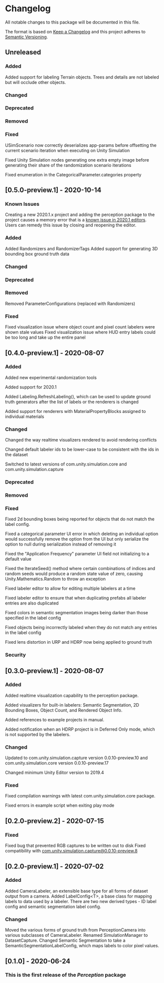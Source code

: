 # Changelog

All notable changes to this package will be documented in this file.

The format is based on [Keep a Changelog](http://keepachangelog.com/en/1.0.0/)
and this project adheres to [Semantic Versioning](http://semver.org/spec/v2.0.0.html).

## Unreleased

### Added
Added support for labeling Terrain objects. Trees and details are not labeled but will occlude other objects.

### Changed

### Deprecated

### Removed

### Fixed

USimScenario now correctly deserializes app-params before offsetting the current scenario iteration when executing on Unity Simulation

Fixed Unity Simulation nodes generating one extra empty image before generating their share of the randomization scenario iterations

Fixed enumeration in the CategoricalParameter.categories property

## [0.5.0-preview.1] - 2020-10-14

### Known Issues

Creating a new 2020.1.x project and adding the perception package to the project causes a memory error that is a [known issue in 2020.1 editors](https://issuetracker.unity3d.com/issues/wild-memory-leaks-leading-to-stackallocator-walkallocations-crashes). Users can remedy this issue by closing and reopening the editor.

### Added

Added Randomizers and RandomizerTags
Added support for generating 3D bounding box ground truth data

### Changed

### Deprecated

### Removed

Removed ParameterConfigurations (replaced with Randomizers)

### Fixed

Fixed visualization issue where object count and pixel count labelers were shown stale values
Fixed visualization issue where HUD entry labels could be too long and take up the entire panel

## [0.4.0-preview.1] - 2020-08-07

### Added

Added new experimental randomization tools

Added support for 2020.1

Added Labeling.RefreshLabeling(), which can be used to update ground truth generators after the list of labels or the renderers is changed

Added support for renderers with MaterialPropertyBlocks assigned to individual materials

### Changed

Changed the way realtime visualizers rendered to avoid rendering conflicts

Changed default labeler ids to be lower-case to be consistent with the ids in the dataset

Switched to latest versions of com.unity.simulation.core and com.unity.simulation.capture

### Deprecated

### Removed

### Fixed

Fixed 2d bounding boxes being reported for objects that do not match the label config.

Fixed a categorical parameter UI error in which deleting an individual option would successfully remove the option from the UI but only serialize the option to null during serialization instead of removing it

Fixed the "Application Frequency" parameter UI field not initializing to a default value

Fixed the IterateSeed() method where certain combinations of indices and random seeds would produce a random state value of zero, causing Unity.Mathematics.Random to throw an exception

Fixed labeler editor to allow for editing multiple labelers at a time

Fixed labeler editor to ensure that when duplicating prefabs all labeler entries are also duplicated

Fixed colors in semantic segmentation images being darker than those specified in the label config

Fixed objects being incorrectly labeled when they do not match any entries in the label config

Fixed lens distortion in URP and HDRP now being applied to ground truth

### Security

## [0.3.0-preview.1] - 2020-08-07

### Added

Added realtime visualization capability to the perception package.

Added visualizers for built-in labelers: Semantic Segmentation, 2D Bounding Boxes, Object Count, and Rendered Object Info.

Added references to example projects in manual.

Added notification when an HDRP project is in Deferred Only mode, which is not supported by the labelers.

### Changed

Updated to com.unity.simulation.capture version 0.0.10-preview.10 and com.unity.simulation.core version 0.0.10-preview.17

Changed minimum Unity Editor version to 2019.4

### Fixed

Fixed compilation warnings with latest com.unity.simulation.core package.

Fixed errors in example script when exiting play mode

## [0.2.0-preview.2] - 2020-07-15

### Fixed

Fixed bug that prevented RGB captures to be written out to disk
Fixed compatibility with com.unity.simulation.capture@0.0.10-preview.8

## [0.2.0-preview.1] - 2020-07-02

### Added

Added CameraLabeler, an extensible base type for all forms of dataset output from a camera.
Added LabelConfig\<T\>, a base class for mapping labels to data used by a labeler. There are two new derived types - ID label config and semantic segmentation label config.

### Changed

Moved the various forms of ground truth from PerceptionCamera into various subclasses of CameraLabeler.
Renamed SimulationManager to DatasetCapture.
Changed Semantic Segmentation to take a SemanticSegmentationLabelConfig, which maps labels to color pixel values.

## [0.1.0] - 2020-06-24

### This is the first release of the _Perception_ package
